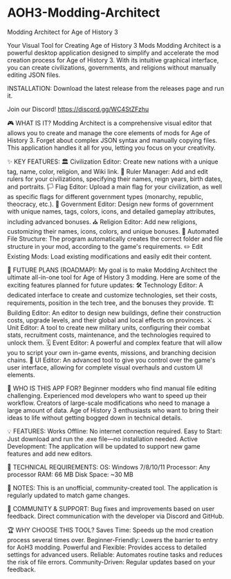 # AOH3-Modding-Architect
Modding Architect for Age of History 3
<!-- ![image](https://github.com/user-attachments/assets/ef354fe3-6000-4742-9d5a-602399c026d6) -->

Your Visual Tool for Creating Age of History 3 Mods
Modding Architect is a powerful desktop application designed to simplify and accelerate the mod creation process for Age of History 3. With its intuitive graphical interface, you can create civilizations, governments, and religions without manually editing JSON files.

INSTALLATION:
Download the latest release from the releases page and run it.

Join our Discord! https://discord.gg/WC4StZFzhu

🎮 WHAT IS IT?
Modding Architect is a comprehensive visual editor that allows you to create and manage the core elements of mods for Age of History 3. Forget about complex JSON syntax and manually copying files. This application handles it all for you, letting you focus on your creativity.

✨ KEY FEATURES:
🏛️ Civilization Editor: Create new nations with a unique tag, name, color, religion, and Wiki link.
👑 Ruler Manager: Add and edit rulers for your civilizations, specifying their names, reign years, birth dates, and portraits.
🏳️ Flag Editor: Upload a main flag for your civilization, as well as specific flags for different government types (monarchy, republic, theocracy, etc.).
📜 Government Editor: Design new forms of government with unique names, tags, colors, icons, and detailed gameplay attributes, including advanced bonuses.
⛪ Religion Editor: Add new religions, customizing their names, icons, colors, and unique bonuses.
📁 Automated File Structure: The program automatically creates the correct folder and file structure in your mod, according to the game's requirements.
✏️ Edit Existing Mods: Load existing modifications and easily edit their content.

🚀 FUTURE PLANS (ROADMAP):
My goal is to make Modding Architect the ultimate all-in-one tool for Age of History 3 modding. Here are some of the exciting features planned for future updates:
🛠️ Technology Editor: A dedicated interface to create and customize technologies, set their costs, requirements, position in the tech tree, and the bonuses they provide.
🏗️ Building Editor: An editor to design new buildings, define their construction costs, upgrade levels, and their global and local effects on provinces.
⚔️ Unit Editor: A tool to create new military units, configuring their combat stats, recruitment costs, maintenance, and the technologies required to unlock them.
🗓️ Event Editor: A powerful and complex feature that will allow you to script your own in-game events, missions, and branching decision chains.
🎨 UI Editor: An advanced tool to give you control over the game's user interface, allowing for complete visual overhauls and custom UI elements.

🎯 WHO IS THIS APP FOR?
Beginner modders who find manual file editing challenging.
Experienced mod developers who want to speed up their workflow.
Creators of large-scale modifications who need to manage a large amount of data.
Age of History 3 enthusiasts who want to bring their ideas to life without getting bogged down in technical details.

💡 FEATURES:
Works Offline: No internet connection required.
Easy to Start: Just download and run the .exe file—no installation needed.
Active Development: The application will be updated to support new game features and add new editors.

🔧 TECHNICAL REQUIREMENTS:
OS: Windows 7/8/10/11
Processor: Any processor
RAM: 66 MB
Disk Space: ~30 MB

📢 NOTES:
This is an unofficial, community-created tool.
The application is regularly updated to match game changes.

💬 COMMUNITY & SUPPORT:
Bug fixes and improvements based on user feedback.
Direct communication with the developer via Discord and GitHub.

🏆 WHY CHOOSE THIS TOOL?
Saves Time: Speeds up the mod creation process several times over.
Beginner-Friendly: Lowers the barrier to entry for AoH3 modding.
Powerful and Flexible: Provides access to detailed settings for advanced users.
Reliable: Automates routine tasks and reduces the risk of file errors.
Community-Driven: Regular updates based on your feedback.
